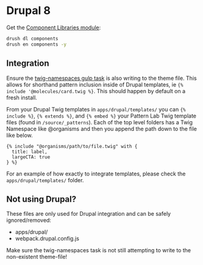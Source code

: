 # Drupal 8

Get the [Component Libraries module](https://www.drupal.org/project/components):

```bash
drush dl components
drush en components -y
```

## Integration
Ensure the [twig-namespaces gulp task](../config/gulpfile.md#twig-namespaces) is also writing to the theme file. This allows for shorthand pattern inclusion inside of Drupal templates, ie `{% include '@molecules/card.twig %}`. This should happen by default on a fresh install.

From your Drupal Twig templates in `apps/drupal/templates/` you can `{% include %}`, `{% extends %}`, and `{% embed %}` your Pattern Lab Twig template files (found in `/source/_patterns`). Each of the top level folders has a Twig Namespace like @organisms and then you append the path down to the file like below.

```twig 
{% include "@organisms/path/to/file.twig" with {
  title: label,
  largeCTA: true
} %}
```

For an example of how exactly to integrate templates, please check the `apps/drupal/templates/` folder.

## Not using Drupal?

These files are only used for Drupal integration and can be safely ignored/removed:

- apps/drupal/
- webpack.drupal.config.js

Make sure the twig-namespaces task is not still attempting to write to the non-existent theme-file!

